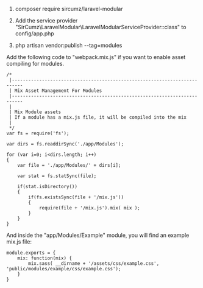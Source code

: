 1. composer require sircumz/laravel-modular

2. Add the service provider "SirCumz\LaravelModular\LaravelModularServiceProvider::class" to config/app.php

3. php artisan vendor:publish --tag=modules

Add the following code to "webpack.mix.js" if you want to enable asset compiling for modules.

    /*
     |--------------------------------------------------------------------------
     | Mix Asset Management For Modules
     |--------------------------------------------------------------------------
     |
     | Mix Module assets
     | If a module has a mix.js file, it will be compiled into the mix
     |
     */
    var fs = require('fs');

    var dirs = fs.readdirSync('./app/Modules');

    for (var i=0; i<dirs.length; i++) 
    {
        var file = './app/Modules/' + dirs[i];

        var stat = fs.statSync(file);

        if(stat.isDirectory())
        {
            if(fs.existsSync(file + '/mix.js'))
            {                 
                require(file + '/mix.js').mix( mix );
            }             
        }    
    }

And inside the "app/Modules/Example" module, you will find an example mix.js file:

    module.exports = {
        mix: function(mix) {
            mix.sass( __dirname + '/assets/css/example.css', 'public/modules/example/css/example.css'); 
        }
    }
